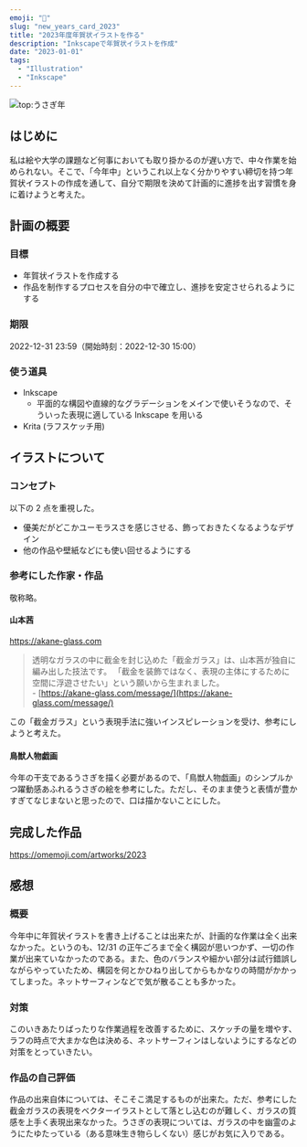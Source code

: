 ```yaml
---
emoji: "🐇"
slug: "new_years_card_2023"
title: "2023年度年賀状イラストを作る"
description: "Inkscapeで年賀状イラストを作成"
date: "2023-01-01"
tags:
  - "Illustration"
  - "Inkscape"
---
```


![top:うさぎ年](/images/artworks/2023.png)

## はじめに

私は絵や大学の課題など何事においても取り掛かるのが遅い方で、中々作業を始められない。そこで、「今年中」というこれ以上なく分かりやすい締切を持つ年賀状イラストの作成を通して、自分で期限を決めて計画的に進捗を出す習慣を身に着けようと考えた。

## 計画の概要

### 目標

- 年賀状イラストを作成する
- 作品を制作するプロセスを自分の中で確立し、進捗を安定させられるようにする

### 期限

2022-12-31 23:59（開始時刻：2022-12-30 15:00）

### 使う道具

- Inkscape
  - 平面的な構図や直線的なグラデーションをメインで使いそうなので、そういった表現に適している Inkscape を用いる
- Krita (ラフスケッチ用)

## イラストについて

### コンセプト

以下の 2 点を重視した。

- 優美だがどこかユーモラスさを感じさせる、飾っておきたくなるようなデザイン
- 他の作品や壁紙などにも使い回せるようにする

### 参考にした作家・作品

敬称略。

#### 山本茜

https://akane-glass.com

> 透明なガラスの中に截金を封じ込めた「截金ガラス」は、山本茜が独自に編み出した技法です。
> 「截金を装飾ではなく、表現の主体にするために空間に浮遊させたい」という願いから生まれました。\
> \- [https://akane-glass.com/message/](https://akane-glass.com/message/)

この「截金ガラス」という表現手法に強いインスピレーションを受け、参考にしようと考えた。

#### 鳥獣人物戯画

今年の干支であるうさぎを描く必要があるので、「鳥獣人物戯画」のシンプルかつ躍動感あふれるうさぎの絵を参考にした。ただし、そのまま使うと表情が豊かすぎてなじまないと思ったので、口は描かないことにした。

## 完成した作品

https://omemoji.com/artworks/2023

## 感想

### 概要

今年中に年賀状イラストを書き上げることは出来たが、計画的な作業は全く出来なかった。というのも、12/31 の正午ごろまで全く構図が思いつかず、一切の作業が出来ていなかったのである。また、色のバランスや細かい部分は試行錯誤しながらやっていたため、構図を何とかひねり出してからもかなりの時間がかかってしまった。ネットサーフィンなどで気が散ることも多かった。

### 対策

このいきあたりばったりな作業過程を改善するために、スケッチの量を増やす、ラフの時点で大まかな色は決める、ネットサーフィンはしないようにするなどの対策をとっていきたい。

### 作品の自己評価

作品の出来自体については、そこそこ満足するものが出来た。ただ、参考にした截金ガラスの表現をベクターイラストとして落とし込むのが難しく、ガラスの質感を上手く表現出来なかった。うさぎの表現については、ガラスの中を幽霊のようにたゆたっている（ある意味生き物らしくない）感じがお気に入りである。
